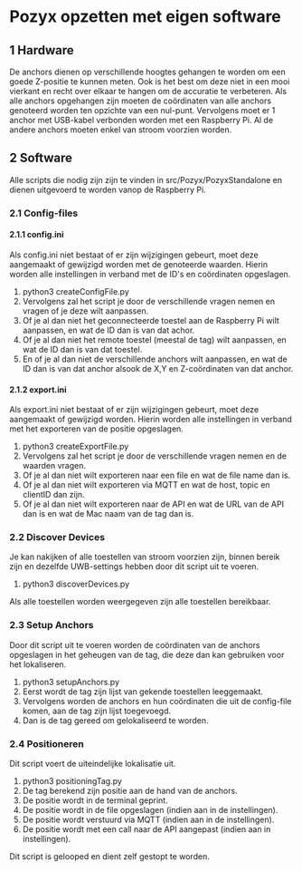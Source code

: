 # Pozyx opzetten met eigen software
## 1 Hardware
De anchors dienen op verschillende hoogtes gehangen te worden om een goede Z-positie te kunnen meten. Ook is het best om deze niet in een mooi vierkant en recht over elkaar te hangen om de accuratie te verbeteren.
Als alle anchors opgehangen zijn moeten de coördinaten van alle anchors genoteerd worden ten opzichte van een nul-punt.
Vervolgens moet er 1 anchor met USB-kabel verbonden worden met een Raspberry Pi. Al de andere anchors moeten enkel van stroom voorzien worden.

## 2 Software
Alle scripts die nodig zijn zijn te vinden in src/Pozyx/PozyxStandalone en dienen uitgevoerd te worden vanop de Raspberry Pi.

### 2.1 Config-files
#### 2.1.1 config.ini
Als config.ini niet bestaat of er zijn wijzigingen gebeurt, moet deze aangemaakt of gewijzigd worden met de genoteerde waarden. Hierin worden alle instellingen in verband met de ID's en coördinaten opgeslagen.

1. python3 createConfigFile.py
2. Vervolgens zal het script je door de verschillende vragen nemen en vragen of je deze wilt aanpassen. 
3. Of je al dan niet het geconnecteerde toestel aan de Raspberry Pi wilt aanpassen, en wat de ID dan is van dat achor.
4. Of je al dan niet het remote toestel (meestal de tag) wilt aanpassen, en wat de ID dan is van dat toestel.
5. En of je al dan niet de verschillende anchors wilt aanpassen, en wat de ID dan is van dat anchor alsook de X,Y en Z-coördinaten van dat anchor.

#### 2.1.2 export.ini
Als export.ini niet bestaat of er zijn wijzigingen gebeurt, moet deze aangemaakt of gewijzigd worden. Hierin worden alle instellingen in verband met het exporteren van de positie opgeslagen.

1. python3 createExportFile.py
2. Vervolgens zal het script je door de verschillende vragen nemen en de waarden vragen.
3. Of je al dan niet wilt exporteren naar een file en wat de file name dan is.
4. Of je al dan niet wilt exporteren via MQTT en wat de host, topic en clientID dan zijn.
5. Of je al dan niet wilt exporteren naar de API en wat de URL van de API dan is en wat de Mac naam van de tag dan is.

### 2.2 Discover Devices
Je kan nakijken of alle toestellen van stroom voorzien zijn, binnen bereik zijn en dezelfde UWB-settings hebben door dit script uit te voeren.

1. python3 discoverDevices.py

Als alle toestellen worden weergegeven zijn alle toestellen bereikbaar.

### 2.3 Setup Anchors
Door dit script uit te voeren worden de coördinaten van de anchors opgeslagen in het geheugen van de tag, die deze dan kan gebruiken voor het lokaliseren.

1. python3 setupAnchors.py
2. Eerst wordt de tag zijn lijst van gekende toestellen leeggemaakt.
3. Vervolgens worden de anchors en hun coördinaten die uit de config-file komen, aan de tag zijn lijst toegevoegd.
4. Dan is de tag gereed om gelokaliseerd te worden.

### 2.4 Positioneren
Dit script voert de uiteindelijke lokalisatie uit.

1. python3 positioningTag.py
2. De tag berekend zijn positie aan de hand van de anchors.
3. De positie wordt in de terminal geprint.
4. De positie wordt in de file opgeslagen (indien aan in de instellingen).
5. De positie wordt verstuurd via MQTT (indien aan in de instellingen).
6. De positie wordt met een call naar de API aangepast (indien aan in instellingen).

Dit script is gelooped en dient zelf gestopt te worden.
